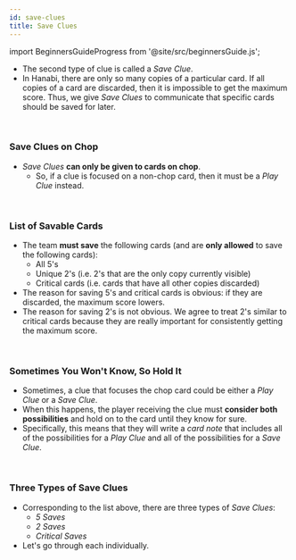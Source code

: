 ```yaml
---
id: save-clues
title: Save Clues
---
```


import BeginnersGuideProgress from '@site/src/beginnersGuide.js';

<BeginnersGuideProgress id="save-clues" />

- The second type of clue is called a *Save Clue*.
- In Hanabi, there are only so many copies of a particular card. If all copies of a card are discarded, then it is impossible to get the maximum score. Thus, we give *Save Clues* to communicate that specific cards should be saved for later.

<br />

### Save Clues on Chop

- *Save Clues* **can only be given to cards on chop**.
  - So, if a clue is focused on a non-chop card, then it must be a *Play Clue* instead.

<br />

### List of Savable Cards

- The team **must save** the following cards (and are **only allowed** to save the following cards):
  - All 5's
  - Unique 2's (i.e. 2's that are the only copy currently visible)
  - Critical cards (i.e. cards that have all other copies discarded)
- The reason for saving 5's and critical cards is obvious: if they are discarded, the maximum score lowers.
- The reason for saving 2's is not obvious. We agree to treat 2's similar to critical cards because they are really important for consistently getting the maximum score.

<br />

### Sometimes You Won't Know, So Hold It

- Sometimes, a clue that focuses the chop card could be either a *Play Clue* or a *Save Clue*.
- When this happens, the player receiving the clue must **consider both possibilities** and hold on to the card until they know for sure.
- Specifically, this means that they will write a *card note* that includes all of the possibilities for a *Play Clue* and all of the possibilities for a *Save Clue*.

<br />

### Three Types of Save Clues

- Corresponding to the list above, there are three types of *Save Clues*:
  - *5 Saves*
  - *2 Saves*
  - *Critical Saves*
- Let's go through each individually.
